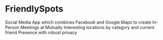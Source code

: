 # FriendlySpots
Social Media App which combines Facebook and Google Maps to create In-Person Meetings at Mutually Interesting locations by category and current friend Presence with robust privacy
